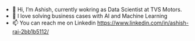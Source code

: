 - 👋 Hi, I’m Ashish, currently wokring as Data Scientist at TVS Motors.
- 👀 I love solving business cases with AI and Machine Learning
- 📫 You can reach me on Linkedin https://www.linkedin.com/in/ashish-rai-2bb1b5112/

<!---
PROFESSOR-PENGUIN/PROFESSOR-PENGUIN is a ✨ special ✨ repository because its `README.md` (this file) appears on your GitHub profile.
You can click the Preview link to take a look at your changes.
--->
